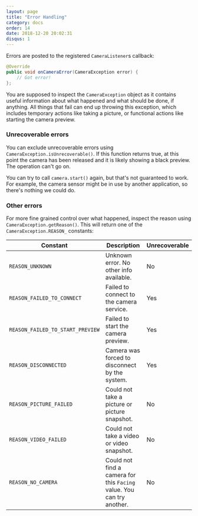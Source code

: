 ```yaml
---
layout: page
title: "Error Handling"
category: docs
order: 14
date: 2018-12-20 20:02:31
disqus: 1
---
```


Errors are posted to the registered `CameraListener`s callback:

```java
@Override
public void onCameraError(CameraException error) {
    // Got error!
};
```

You are supposed to inspect the `CameraException` object as it contains useful information about
what happened and what should be done, if anything. All things that fail can end up throwing this
exception, which includes temporary actions like taking a picture, or functional actions like 
starting the camera preview.

### Unrecoverable errors

You can exclude unrecoverable errors using `CameraException.isUnrecoverable()`.
If this function returns true, at this point the camera has been released and it is likely showing
a black preview. The operation can't go on.

You can try to call `camera.start()` again, but that's not guaranteed to work. For example, the
camera sensor might be in use by another application, so there's nothing we could do.

### Other errors

For more fine grained control over what happened, inspect the reason using `CameraException.getReason()`.
This will return one of the `CameraException.REASON_` constants:

|Constant|Description|Unrecoverable|
|--------|-----------|-------------|
|`REASON_UNKNOWN`|Unknown error. No other info available.|No|
|`REASON_FAILED_TO_CONNECT`|Failed to connect to the camera service.|Yes|
|`REASON_FAILED_TO_START_PREVIEW`|Failed to start the camera preview.|Yes|
|`REASON_DISCONNECTED`|Camera was forced to disconnect by the system.|Yes|
|`REASON_PICTURE_FAILED`|Could not take a picture or picture snapshot.|No|
|`REASON_VIDEO_FAILED`|Could not take a video or video snapshot.|No|
|`REASON_NO_CAMERA`|Could not find a camera for this `Facing` value. You can try another.|No|




